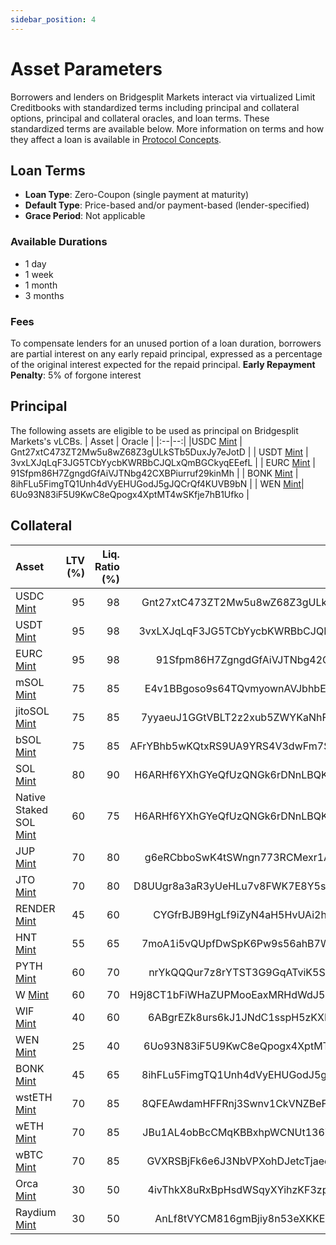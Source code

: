 ```yaml
---
sidebar_position: 4
---
```

# Asset Parameters
Borrowers and lenders on Bridgesplit Markets interact via virtualized Limit Creditbooks with standardized terms including principal and collateral options, principal and collateral oracles, and loan terms. These standardized terms are available below. More information on terms and how they affect a loan is available in [Protocol Concepts](/concepts/protocol-concepts/bilateral-loans#terms).
## Loan Terms
- **Loan Type**: Zero-Coupon (single payment at maturity)
- **Default Type**: Price-based and/or payment-based (lender-specified)
- **Grace Period**: Not applicable
### Available Durations
- 1 day
- 1 week
- 1 month
- 3 months
### Fees
To compensate lenders for an unused portion of a loan duration, borrowers are partial interest on any early repaid principal, expressed as a percentage of the original interest expected for the repaid principal.
**Early Repayment Penalty**: 5% of forgone interest
 ## Principal
 The following assets are eligible to be used as principal on Bridgesplit Markets's vLCBs.
 | Asset | Oracle |
 |:--|--:|
 |USDC [Mint](https://solscan.io/token/EPjFWdd5AufqSSqeM2qN1xzybapC8G4wEGGkZwyTDt1v) | Gnt27xtC473ZT2Mw5u8wZ68Z3gULkSTb5DuxJy7eJotD |
 | USDT [Mint](https://solscan.io/token/Es9vMFrzaCERmJfrF4H2FYD4KCoNkY11McCe8BenwNYB) | 3vxLXJqLqF3JG5TCbYycbKWRBbCJQLxQmBGCkyqEEefL |
 | EURC [Mint](https://solscan.io/token/HzwqbKZw8HxMN6bF2yFZNrht3c2iXXzpKcFu7uBEDKtr) | 91Sfpm86H7ZgngdGfAiVJTNbg42CXBPiurruf29kinMh |
 | BONK [Mint](https://solscan.io/token/DezXAZ8z7PnrnRJjz3wXBoRgixCa6xjnB7YaB1pPB263) | 8ihFLu5FimgTQ1Unh4dVyEHUGodJ5gJQCrQf4KUVB9bN |
 | WEN [Mint](https://solscan.io/token/WENWENvqqNya429ubCdR81ZmD69brwQaaBYY6p3LCpk)| 6Uo93N83iF5U9KwC8eQpogx4XptMT4wSKfje7hB1Ufko |

## Collateral
| Asset | LTV (%) | Liq. Ratio (%) | Oracle |
|:--|--:|--:|--:|
|USDC [Mint](https://solscan.io/token/EPjFWdd5AufqSSqeM2qN1xzybapC8G4wEGGkZwyTDt1v)| 95|98|Gnt27xtC473ZT2Mw5u8wZ68Z3gULkSTb5DuxJy7eJotD|
|USDT [Mint](https://solscan.io/token/Es9vMFrzaCERmJfrF4H2FYD4KCoNkY11McCe8BenwNYB)|95|98|3vxLXJqLqF3JG5TCbYycbKWRBbCJQLxQmBGCkyqEEefL|
|EURC [Mint](https://solscan.io/token/HzwqbKZw8HxMN6bF2yFZNrht3c2iXXzpKcFu7uBEDKtr)|95|98|91Sfpm86H7ZgngdGfAiVJTNbg42CXBPiurruf29kinMh|
|mSOL [Mint](https://solscan.io/token/mSoLzYCxHdYgdzU16g5QSh3i5K3z3KZK7ytfqcJm7So)|75|85|E4v1BBgoso9s64TQvmyownAVJbhbEPGyzA3qn4n46qj9|
|jitoSOL [Mint](https://solscan.io/token/J1toso1uCk3RLmjorhTtrVwY9HJ7X8V9yYac6Y7kGCPn)|75|85|7yyaeuJ1GGtVBLT2z2xub5ZWYKaNhF28mj1RdV4VDFVk|
|bSOL [Mint](https://solscan.io/token/bSo13r4TkiE4KumL71LsHTPpL2euBYLFx6h9HP3piy1)|75|85|AFrYBhb5wKQtxRS9UA9YRS4V3dwFm7SqmS6DHKq6YVgo|
|SOL [Mint](https://solscan.io/token/So11111111111111111111111111111111111111112)|80|90|H6ARHf6YXhGYeQfUzQNGk6rDNnLBQKrenN712K4AQJEG|
|Native Staked SOL [Mint](https://solscan.io/token/So11111111111111111111111111111111111111112)|60|75|H6ARHf6YXhGYeQfUzQNGk6rDNnLBQKrenN712K4AQJEG|
|JUP [Mint](https://solscan.io/token/JUPyiwrYJFskUPiHa7hkeR8VUtAeFoSYbKedZNsDvCN)|70|80|g6eRCbboSwK4tSWngn773RCMexr1APQr4uA9bGZBYfo|
|JTO [Mint](https://solscan.io/token/jtojtomepa8beP8AuQc6eXt5FriJwfFMwQx2v2f9mCL)|70|80|D8UUgr8a3aR3yUeHLu7v8FWK7E8Y5sSU7qrYBXUJXBQ5|
|RENDER [Mint](https://solscan.io/token/rndrizKT3MK1iimdxRdWabcF7Zg7AR5T4nud4EkHBof)|45|60|CYGfrBJB9HgLf9iZyN4aH5HvUAi2htQ4MjPxeXMf4Egn|
|HNT [Mint](https://solscan.io/token/hntyVP6YFm1Hg25TN9WGLqM12b8TQmcknKrdu1oxWux)|55|65|7moA1i5vQUpfDwSpK6Pw9s56ahB7WFGidtbL2ujWrVvm|
|PYTH [Mint](https://solscan.io/token/HZ1JovNiVvGrGNiiYvEozEVgZ58xaU3RKwX8eACQBCt3)|60|70|nrYkQQQur7z8rYTST3G9GqATviK5SxTDkrqd21MW6Ue|
|W [Mint](https://solscan.io/token/85VBFQZC9TZkfaptBWjvUw7YbZjy52A6mjtPGjstQAmQ)|60|70|H9j8CT1bFiWHaZUPMooEaxMRHdWdJ5T9CzFn41z96JHW|
|WIF [Mint](https://solscan.io/token/EKpQGSJtjMFqKZ9KQanSqYXRcF8fBopzLHYxdM65zcjm)|40|60|6ABgrEZk8urs6kJ1JNdC1sspH5zKXRqxy8sg3ZG2cQps|
|WEN [Mint](https://solscan.io/token/WENWENvqqNya429ubCdR81ZmD69brwQaaBYY6p3LCpk)|25|40|6Uo93N83iF5U9KwC8eQpogx4XptMT4wSKfje7hB1Ufko|
|BONK [Mint](https://solscan.io/token/DezXAZ8z7PnrnRJjz3wXBoRgixCa6xjnB7YaB1pPB263)|45|65|8ihFLu5FimgTQ1Unh4dVyEHUGodJ5gJQCrQf4KUVB9bN|
|wstETH [Mint](https://solscan.io/token/ZScHuTtqZukUrtZS43teTKGs2VqkKL8k4QCouR2n6Uo)|70|85|8QFEAwdamHFFRnj3Swnv1CkVNZBeFiVzraC548xhmpT5|
|wETH [Mint](https://solscan.io/token/7vfCXTUXx5WJV5JADk17DUJ4ksgau7utNKj4b963voxs)|70|85|JBu1AL4obBcCMqKBBxhpWCNUt136ijcuMZLFvTP7iWdB|
|wBTC [Mint](https://solscan.io/token/3NZ9JMVBmGAqocybic2c7LQCJScmgsAZ6vQqTDzcqmJh)|70|85|GVXRSBjFk6e6J3NbVPXohDJetcTjaeeuykUpbQF8UoMU|
|Orca [Mint](https://solscan.io/token/orcaEKTdK7LKz57vaAYr9QeNsVEPfiu6QeMU1kektZE)|30|50|4ivThkX8uRxBpHsdWSqyXYihzKF3zpRGAUCqyuagnLoV|
|Raydium [Mint](https://solscan.io/token/orcaEKTdK7LKz57vaAYr9QeNsVEPfiu6QeMU1kektZE)|30|50|AnLf8tVYCM816gmBjiy8n53eXKKEDydT5piYjjQDPgTB